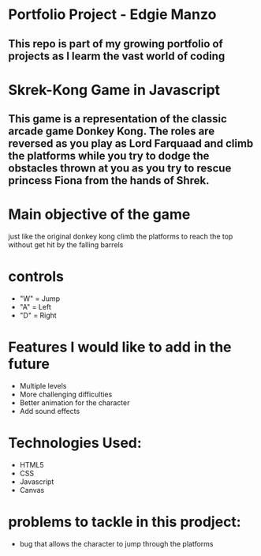 # Portfolio Project - Edgie Manzo

This repo is part of my growing portfolio of projects as I learm the vast world of coding
-----------------------------------------

# Skrek-Kong Game in Javascript

This game is a representation of the classic arcade game Donkey Kong. The roles are reversed as you play as Lord Farquaad and climb the platforms while you try to dodge the obstacles thrown at you as you try to rescue princess Fiona from the hands of Shrek. 
------------------------------------------

# Main objective of the game 

just like the original donkey kong climb the platforms to reach the top without get hit by the falling barrels

# controls
* "W" = Jump
* "A" = Left
* "D" = Right


# Features I would like to add in the future 
* Multiple levels
* More challenging difficulties
* Better animation for the character 
* Add sound effects


# Technologies Used:
* HTML5
* CSS
* Javascript
* Canvas


# problems to tackle in this prodject:
* bug that allows the character to jump through the platforms





